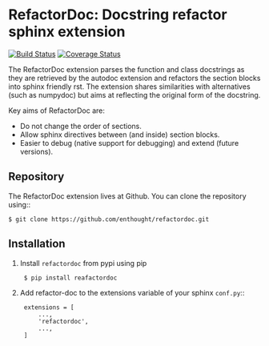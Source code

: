 RefactorDoc: Docstring refactor sphinx extension
================================================

[![Build Status](https://travis-ci.org/enthought/refactordoc.svg?branch=master)](https://travis-ci.org/enthought/refactordoc)
[![Coverage Status](https://img.shields.io/coveralls/enthought/refactordoc.svg)](https://coveralls.io/r/enthought/refactordoc?branch=master)


The RefactorDoc extension parses the function and class docstrings as
they are retrieved by the autodoc extension and refactors the section
blocks into sphinx friendly rst. The extension shares similarities
with alternatives (such as numpydoc) but aims at reflecting the
original form of the docstring.

Key aims of RefactorDoc are:

  - Do not change the order of sections.
  - Allow sphinx directives between (and inside) section blocks.
  - Easier to debug (native support for debugging) and extend
    (future versions).

Repository
----------

The RefactorDoc extension lives at Github. You can clone the repository
using::


    $ git clone https://github.com/enthought/refactordoc.git

Installation
------------

1. Install ``refactordoc`` from pypi using pip

        $ pip install reafactordoc

2. Add refactor-doc to the extensions variable of your sphinx ``conf.py``::

        extensions = [
            ...,
            'refactordoc',
            ...,
        ]
